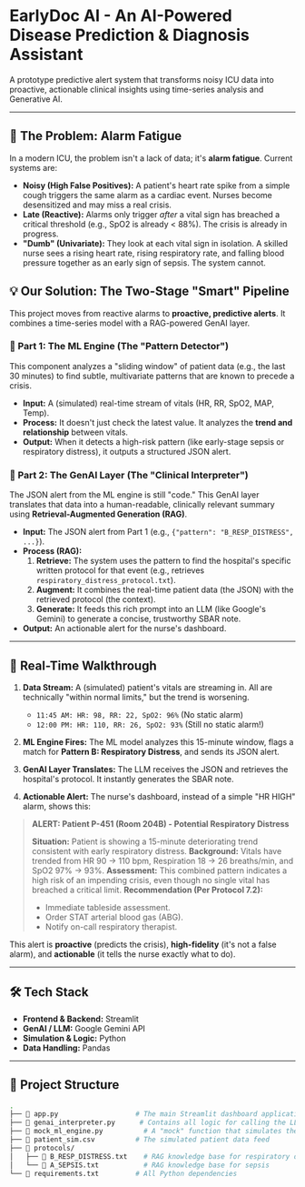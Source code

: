 # EarlyDoc AI - An AI-Powered Disease Prediction & Diagnosis Assistant

A prototype predictive alert system that transforms noisy ICU data into proactive, actionable clinical insights using time-series analysis and Generative AI.

---

## 🔴 The Problem: Alarm Fatigue

In a modern ICU, the problem isn't a lack of data; it's **alarm fatigue**. Current systems are:

* **Noisy (High False Positives):** A patient's heart rate spike from a simple cough triggers the same alarm as a cardiac event. Nurses become desensitized and may miss a real crisis.
* **Late (Reactive):** Alarms only trigger *after* a vital sign has breached a critical threshold (e.g., SpO2 is already < 88%). The crisis is already in progress.
* **"Dumb" (Univariate):** They look at each vital sign in isolation. A skilled nurse sees a rising heart rate, rising respiratory rate, and falling blood pressure together as an early sign of sepsis. The system cannot.

## 💡 Our Solution: The Two-Stage "Smart" Pipeline

This project moves from reactive alarms to **proactive, predictive alerts**. It combines a time-series model with a RAG-powered GenAI layer.

### 🧠 Part 1: The ML Engine (The "Pattern Detector")

This component analyzes a "sliding window" of patient data (e.g., the last 30 minutes) to find subtle, multivariate patterns that are known to precede a crisis.

* **Input:** A (simulated) real-time stream of vitals (HR, RR, SpO2, MAP, Temp).
* **Process:** It doesn't just check the latest value. It analyzes the **trend and relationship** between vitals.
* **Output:** When it detects a high-risk pattern (like early-stage sepsis or respiratory distress), it outputs a structured JSON alert.

### 🤖 Part 2: The GenAI Layer (The "Clinical Interpreter")

The JSON alert from the ML engine is still "code." This GenAI layer translates that data into a human-readable, clinically relevant summary using **Retrieval-Augmented Generation (RAG)**.

* **Input:** The JSON alert from Part 1 (e.g., `{"pattern": "B_RESP_DISTRESS", ...}`).
* **Process (RAG):**
    1.  **Retrieve:** The system uses the pattern to find the hospital's specific written protocol for that event (e.g., retrieves `respiratory_distress_protocol.txt`).
    2.  **Augment:** It combines the real-time patient data (the JSON) with the retrieved protocol (the context).
    3.  **Generate:** It feeds this rich prompt into an LLM (like Google's Gemini) to generate a concise, trustworthy SBAR note.
* **Output:** An actionable alert for the nurse's dashboard.

---

## 🚀 Real-Time Walkthrough

1.  **Data Stream:** A (simulated) patient's vitals are streaming in. All are technically "within normal limits," but the trend is worsening.
    * `11:45 AM: HR: 98, RR: 22, SpO2: 96%` (No static alarm)
    * `12:00 PM: HR: 110, RR: 26, SpO2: 93%` (Still no static alarm!)

2.  **ML Engine Fires:** The ML model analyzes this 15-minute window, flags a match for **Pattern B: Respiratory Distress**, and sends its JSON alert.

3.  **GenAI Layer Translates:** The LLM receives the JSON and retrieves the hospital's protocol. It instantly generates the SBAR note.

4.  **Actionable Alert:** The nurse's dashboard, instead of a simple "HR HIGH" alarm, shows this:

> **ALERT: Patient P-451 (Room 204B) - Potential Respiratory Distress**
>
> **Situation:** Patient is showing a 15-minute deteriorating trend consistent with early respiratory distress.
> **Background:** Vitals have trended from HR 90 -> 110 bpm, Respiration 18 -> 26 breaths/min, and SpO2 97% -> 93%.
> **Assessment:** This combined pattern indicates a high risk of an impending crisis, even though no single vital has breached a critical limit.
> **Recommendation (Per Protocol 7.2):**
> * Immediate tableside assessment.
> * Order STAT arterial blood gas (ABG).
> * Notify on-call respiratory therapist.

This alert is **proactive** (predicts the crisis), **high-fidelity** (it's not a false alarm), and **actionable** (it tells the nurse exactly what to do).

---

## 🛠️ Tech Stack

* **Frontend & Backend:** Streamlit
* **GenAI / LLM:** Google Gemini API
* **Simulation & Logic:** Python
* **Data Handling:** Pandas

---

## 📂 Project Structure

```bash
.
├── 📄 app.py                   # The main Streamlit dashboard application
├── 📄 genai_interpreter.py      # Contains all logic for calling the LLM and RAG
├── 📄 mock_ml_engine.py          # A "mock" function that simulates the ML model
├── 📄 patient_sim.csv          # The simulated patient data feed
├── 📁 protocols/
│   ├── 📄 B_RESP_DISTRESS.txt    # RAG knowledge base for respiratory distress
│   └── 📄 A_SEPSIS.txt           # RAG knowledge base for sepsis
└── 📄 requirements.txt         # All Python dependencies
